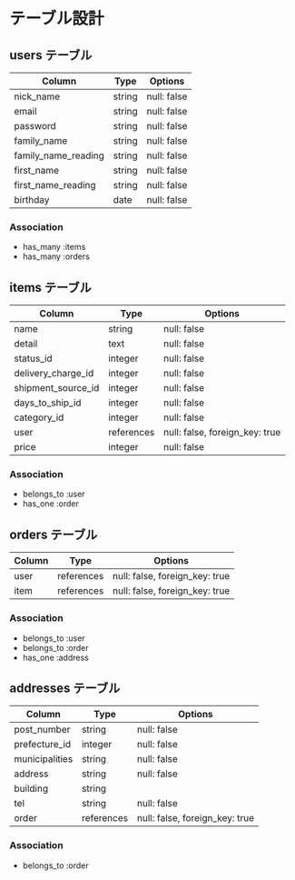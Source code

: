 # テーブル設計

## users テーブル

| Column               | Type    | Options     |
| -------------------- | ------- | ----------- |
| nick_name            | string  | null: false |
| email                | string  | null: false |
| password             | string  | null: false |
| family_name          | string  | null: false |
| family_name_reading  | string  | null: false |
| first_name           | string  | null: false |
| first_name_reading   | string  | null: false |
| birthday             | date    | null: false |

### Association

- has_many :items
- has_many :orders

## items テーブル

| Column             | Type       | Options                        |
| ------------------ | ---------- | ------------------------------ |
| name               | string     | null: false                    |
| detail             | text       | null: false                    |
| status_id          | integer    | null: false                    |
| delivery_charge_id | integer    | null: false                    |
| shipment_source_id | integer    | null: false                    |
| days_to_ship_id    | integer    | null: false                    |
| category_id        | integer    | null: false                    |
| user               | references | null: false, foreign_key: true |
| price              | integer    | null: false                    |

### Association

- belongs_to :user
- has_one :order

## orders テーブル

| Column  | Type       | Options                        |
| ------- | ---------- | ------------------------------ |
| user    | references | null: false, foreign_key: true |
| item    | references | null: false, foreign_key: true |

### Association

- belongs_to :user
- belongs_to :order
- has_one :address

## addresses テーブル

| Column         | Type       | Options                        |
| -------------- | ---------- | ------------------------------ |
| post_number    | string     | null: false                    |
| prefecture_id  | integer    | null: false                    |
| municipalities | string     | null: false                    |
| address        | string     | null: false                    |
| building       | string     |                                |
| tel            | string     | null: false                    |
| order          | references | null: false, foreign_key: true |

### Association

- belongs_to :order
